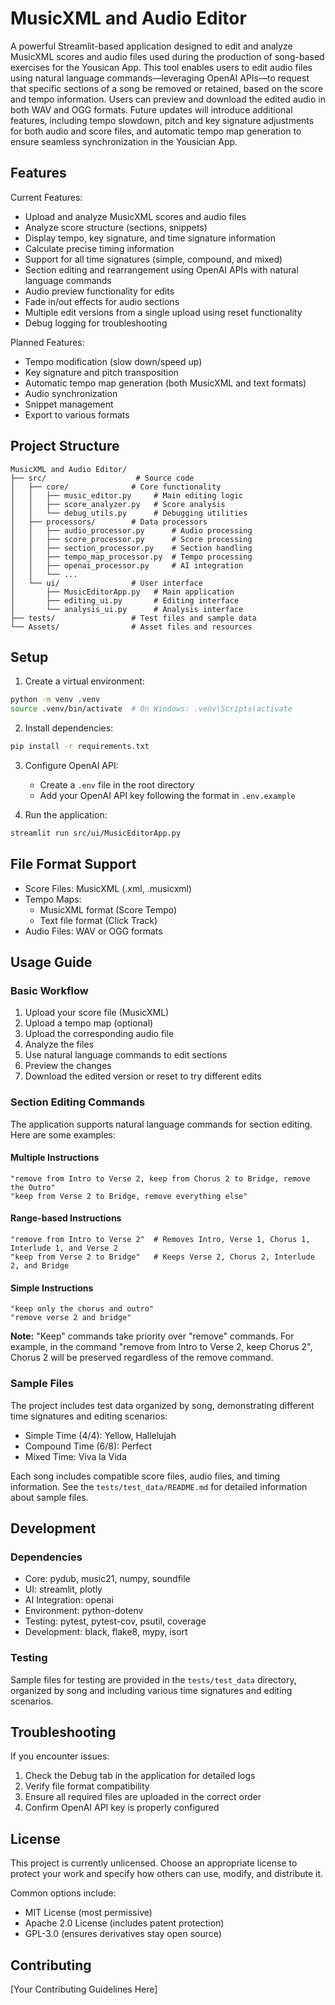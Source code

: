 # MusicXML and Audio Editor

A powerful Streamlit-based application designed to edit and analyze MusicXML scores and audio files used during the production of song-based exercises for the Yousican App. This tool enables users to edit audio files using natural language commands—leveraging OpenAI APIs—to request that specific sections of a song be removed or retained, based on the score and tempo information. Users can preview and download the edited audio in both WAV and OGG formats. Future updates will introduce additional features, including tempo slowdown, pitch and key signature adjustments for both audio and score files, and automatic tempo map generation to ensure seamless synchronization in the Yousician App.

## Features

Current Features:
- Upload and analyze MusicXML scores and audio files
- Analyze score structure (sections, snippets)
- Display tempo, key signature, and time signature information
- Calculate precise timing information
- Support for all time signatures (simple, compound, and mixed)
- Section editing and rearrangement using OpenAI APIs with natural language commands
- Audio preview functionality for edits
- Fade in/out effects for audio sections
- Multiple edit versions from a single upload using reset functionality
- Debug logging for troubleshooting

Planned Features:
- Tempo modification (slow down/speed up)
- Key signature and pitch transposition
- Automatic tempo map generation (both MusicXML and text formats)
- Audio synchronization
- Snippet management
- Export to various formats

## Project Structure

```
MusicXML and Audio Editor/
├── src/                    # Source code
│   ├── core/              # Core functionality
│   │   ├── music_editor.py     # Main editing logic
│   │   ├── score_analyzer.py   # Score analysis
│   │   └── debug_utils.py      # Debugging utilities
│   ├── processors/        # Data processors
│   │   ├── audio_processor.py      # Audio processing
│   │   ├── score_processor.py      # Score processing
│   │   ├── section_processor.py    # Section handling
│   │   ├── tempo_map_processor.py  # Tempo processing
│   │   ├── openai_processor.py     # AI integration
│   │   └── ...
│   └── ui/                # User interface
│       ├── MusicEditorApp.py   # Main application
│       ├── editing_ui.py       # Editing interface
│       └── analysis_ui.py      # Analysis interface
├── tests/                 # Test files and sample data
└── Assets/                # Asset files and resources
```

## Setup

1. Create a virtual environment:
```bash
python -m venv .venv
source .venv/bin/activate  # On Windows: .venv\Scripts\activate
```

2. Install dependencies:
```bash
pip install -r requirements.txt
```

3. Configure OpenAI API:
   - Create a `.env` file in the root directory
   - Add your OpenAI API key following the format in `.env.example`

4. Run the application:
```bash
streamlit run src/ui/MusicEditorApp.py
```

## File Format Support

- Score Files: MusicXML (.xml, .musicxml)
- Tempo Maps: 
  - MusicXML format (Score Tempo)
  - Text file format (Click Track)
- Audio Files: WAV or OGG formats

## Usage Guide

### Basic Workflow
1. Upload your score file (MusicXML)
2. Upload a tempo map (optional)
3. Upload the corresponding audio file
4. Analyze the files
5. Use natural language commands to edit sections
6. Preview the changes
7. Download the edited version or reset to try different edits

### Section Editing Commands

The application supports natural language commands for section editing. Here are some examples:

#### Multiple Instructions
```
"remove from Intro to Verse 2, keep from Chorus 2 to Bridge, remove the Outro"
"keep from Verse 2 to Bridge, remove everything else"
```

#### Range-based Instructions
```
"remove from Intro to Verse 2"  # Removes Intro, Verse 1, Chorus 1, Interlude 1, and Verse 2
"keep from Verse 2 to Bridge"   # Keeps Verse 2, Chorus 2, Interlude 2, and Bridge
```

#### Simple Instructions
```
"keep only the chorus and outro"
"remove verse 2 and bridge"
```

**Note:** "Keep" commands take priority over "remove" commands. For example, in the command "remove from Intro to Verse 2, keep Chorus 2", Chorus 2 will be preserved regardless of the remove command.

### Sample Files

The project includes test data organized by song, demonstrating different time signatures and editing scenarios:
- Simple Time (4/4): Yellow, Hallelujah
- Compound Time (6/8): Perfect
- Mixed Time: Viva la Vida

Each song includes compatible score files, audio files, and timing information. See the `tests/test_data/README.md` for detailed information about sample files.

## Development

### Dependencies
- Core: pydub, music21, numpy, soundfile
- UI: streamlit, plotly
- AI Integration: openai
- Environment: python-dotenv
- Testing: pytest, pytest-cov, psutil, coverage
- Development: black, flake8, mypy, isort

### Testing
Sample files for testing are provided in the `tests/test_data` directory, organized by song and including various time signatures and editing scenarios.

## Troubleshooting

If you encounter issues:
1. Check the Debug tab in the application for detailed logs
2. Verify file format compatibility
3. Ensure all required files are uploaded in the correct order
4. Confirm OpenAI API key is properly configured

## License

This project is currently unlicensed. Choose an appropriate license to protect your work and specify how others can use, modify, and distribute it.

Common options include:
- MIT License (most permissive)
- Apache 2.0 License (includes patent protection)
- GPL-3.0 (ensures derivatives stay open source)

## Contributing

[Your Contributing Guidelines Here] 